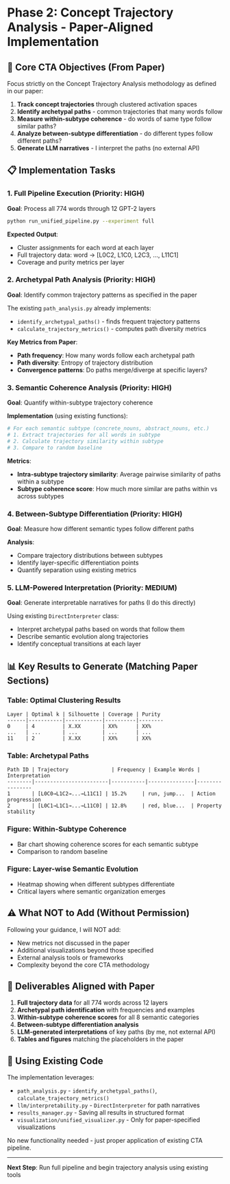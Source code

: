 # Phase 2: Concept Trajectory Analysis - Paper-Aligned Implementation

## 🎯 Core CTA Objectives (From Paper)

Focus strictly on the Concept Trajectory Analysis methodology as defined in our paper:

1. **Track concept trajectories** through clustered activation spaces
2. **Identify archetypal paths** - common trajectories that many words follow  
3. **Measure within-subtype coherence** - do words of same type follow similar paths?
4. **Analyze between-subtype differentiation** - do different types follow different paths?
5. **Generate LLM narratives** - I interpret the paths (no external API)

## 📋 Implementation Tasks

### 1. Full Pipeline Execution (Priority: HIGH)
**Goal**: Process all 774 words through 12 GPT-2 layers

```bash
python run_unified_pipeline.py --experiment full
```

**Expected Output**:
- Cluster assignments for each word at each layer
- Full trajectory data: word -> [L0C2, L1C0, L2C3, ..., L11C1]
- Coverage and purity metrics per layer

### 2. Archetypal Path Analysis (Priority: HIGH)
**Goal**: Identify common trajectory patterns as specified in the paper

The existing `path_analysis.py` already implements:
- `identify_archetypal_paths()` - finds frequent trajectory patterns
- `calculate_trajectory_metrics()` - computes path diversity metrics

**Key Metrics from Paper**:
- **Path frequency**: How many words follow each archetypal path
- **Path diversity**: Entropy of trajectory distribution
- **Convergence patterns**: Do paths merge/diverge at specific layers?

### 3. Semantic Coherence Analysis (Priority: HIGH)
**Goal**: Quantify within-subtype trajectory coherence

**Implementation** (using existing functions):
```python
# For each semantic subtype (concrete_nouns, abstract_nouns, etc.)
# 1. Extract trajectories for all words in subtype
# 2. Calculate trajectory similarity within subtype
# 3. Compare to random baseline
```

**Metrics**:
- **Intra-subtype trajectory similarity**: Average pairwise similarity of paths within a subtype
- **Subtype coherence score**: How much more similar are paths within vs across subtypes

### 4. Between-Subtype Differentiation (Priority: HIGH)
**Goal**: Measure how different semantic types follow different paths

**Analysis**:
- Compare trajectory distributions between subtypes
- Identify layer-specific differentiation points
- Quantify separation using existing metrics

### 5. LLM-Powered Interpretation (Priority: MEDIUM)
**Goal**: Generate interpretable narratives for paths (I do this directly)

Using existing `DirectInterpreter` class:
- Interpret archetypal paths based on words that follow them
- Describe semantic evolution along trajectories
- Identify conceptual transitions at each layer

## 📊 Key Results to Generate (Matching Paper Sections)

### Table: Optimal Clustering Results
```
Layer | Optimal k | Silhouette | Coverage | Purity
------|-----------|------------|----------|--------
0     | 4         | X.XX       | XX%      | XX%
...   | ...       | ...        | ...      | ...
11    | 2         | X.XX       | XX%      | XX%
```

### Table: Archetypal Paths
```
Path ID | Trajectory              | Frequency | Example Words | Interpretation
--------|------------------------|-----------|---------------|----------------
1       | [L0C0→L1C2→...→L11C1] | 15.2%     | run, jump...  | Action progression
2       | [L0C1→L1C1→...→L11C0] | 12.8%     | red, blue...  | Property stability
```

### Figure: Within-Subtype Coherence
- Bar chart showing coherence scores for each semantic subtype
- Comparison to random baseline

### Figure: Layer-wise Semantic Evolution
- Heatmap showing when different subtypes differentiate
- Critical layers where semantic organization emerges

## ⚠️ What NOT to Add (Without Permission)

Following your guidance, I will NOT add:
- New metrics not discussed in the paper
- Additional visualizations beyond those specified
- External analysis tools or frameworks
- Complexity beyond the core CTA methodology

## 📝 Deliverables Aligned with Paper

1. **Full trajectory data** for all 774 words across 12 layers
2. **Archetypal path identification** with frequencies and examples
3. **Within-subtype coherence scores** for all 8 semantic categories
4. **Between-subtype differentiation analysis** 
5. **LLM-generated interpretations** of key paths (by me, not external API)
6. **Tables and figures** matching the placeholders in the paper

## 🔧 Using Existing Code

The implementation leverages:
- `path_analysis.py` - `identify_archetypal_paths()`, `calculate_trajectory_metrics()`
- `llm/interpretability.py` - `DirectInterpreter` for path narratives
- `results_manager.py` - Saving all results in structured format
- `visualization/unified_visualizer.py` - Only for paper-specified visualizations

No new functionality needed - just proper application of existing CTA pipeline.

---

**Next Step**: Run full pipeline and begin trajectory analysis using existing tools